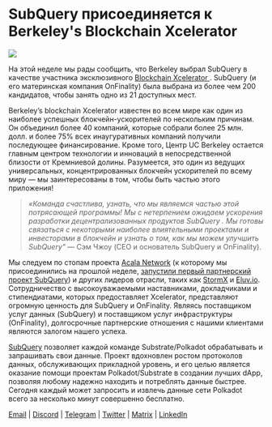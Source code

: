 # SubQuery присоединяется к Berkeley's Blockchain Xcelerator

![](https://miro.medium.com/max/1400/0*gYUy-1COtbpLV1X1)


На этой неделе мы рады сообщить, что Berkeley выбрал SubQuery в качестве участника эксклюзивного [ Blockchain Xcelerator ](https://www.xcelerator.berkeley.edu/). SubQuery (и его материнская компания OnFinality) была выбрана из более чем 200 кандидатов, чтобы занять одно из 21 доступных мест.

Berkeley’s blockchain Xcelerator известен во всем мире как один из наиболее успешных блокчейн-ускорителей по нескольким причинам. Он объединил более 40 компаний, которые собрали более 25 млн. долл. и более 75% всех инаугуративных компаний получили последующее финансирование. Кроме того, Центр UC Berkeley остается главным центром технологии и инноваций в непосредственной близости от Кремниевой долины. Разумеется, это один из ведущих универсальных, концентрированных блокчейн ускорителей по всему миру — мы заинтересованы в том, чтобы быть частью этого приложения!

> _«Команда счастлива, узнать, что мы являемся частью этой потрясающей программы! Мы с нетерпением ожидаем ускорения разработки децентрализованных продуктов SubQuery . Мы готовы связаться с некоторыми наиболее влиятельными проектами и инвесторами в блокчейн и узнать о том, как мы можем улучшить SubQuery"_ — Сэм Чжоу (CEO и основатель SubQuery и OnFinality).

Мы следуем по стопам проекта [Acala Network](https://acala.network/) (к которому мы присоединились на прошлой неделе, [запустили первый партнерский проект SubQuery](https://subquery.medium.com/subquery-integrates-acala-to-aggregate-and-serve-defi-data-to-polkadot-and-kusama-builders-fc9af6a7aae1)) и других лидеров отрасли, таких как [StormX](https://stormx.io/) и [Eluv.io](https://eluv.io/). Сотрудничество с высокоуважаемыми наставниками, докладчиками и стипендиатами, которых предоставляет Xcelerator, представляют огромную ценность для SubQuery и OnFinality. Являясь поставщиком услуг данных (SubQuery) и поставщиком услуг инфраструктуры (OnFinality), долгосрочные партнерские отношения с нашими клиентами являются залогом нашего успеха.

[SubQuery](https://www.subquery.network/) позволяет каждой команде Substrate/Polkadot обрабатывать и запрашивать свои данные. Проект вдохновлен ростом протоколов данных, обслуживающих прикладной уровень, и его целью является оказание помощи проектам Polkadot/Substrate в создании лучших dApp, позволяя любому надежно находить и потреблять данные быстрее. Сегодня каждый может запросить и извлечь данные сети Polkadot всего за несколько минут совершенно бесплатно.

[Email](mailto:hello@subquery.network) | [Discord](https://discord.com/invite/78zg8aBSMG) | [Telegram](https://t.me/subquerynetwork) | [Twitter](https://twitter.com/subquerynetwork) | [Matrix](https://matrix.to/#/#subquery:matrix.org) | [LinkedIn](https://www.linkedin.com/company/subquery)

